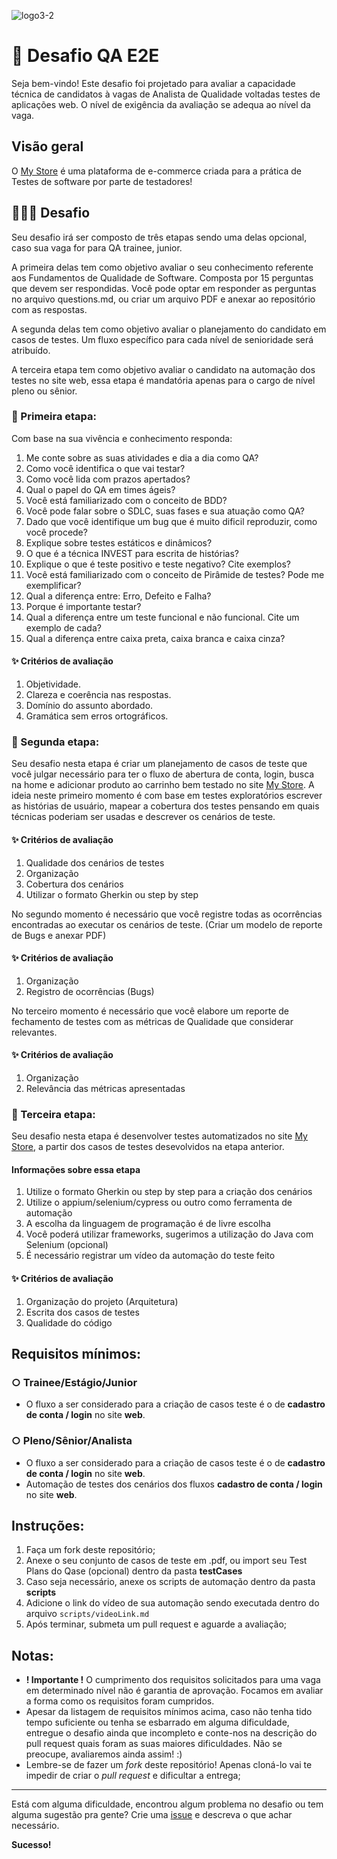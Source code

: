 
   
![logo3-2](https://github.com/borae2etreinamentos/Desafio-QA/assets/171707617/45ff886a-4504-4996-b5c6-aaba5f62eb53)

#  🚀 Desafio QA E2E

Seja bem-vindo! Este desafio foi projetado para avaliar a capacidade técnica de candidatos à vagas de Analista de Qualidade voltadas testes de aplicações web. O nível de exigência da avaliação se adequa ao nível da vaga.

## Visão geral

O [My Store](https://teststore.automationtesting.co.uk/index.php) é uma plataforma de e-commerce criada para a prática de Testes de software por parte de testadores! 


## 👨🏻‍💻 Desafio
Seu desafio irá ser composto de três etapas sendo uma delas opcional, caso sua vaga for para QA trainee, junior.

A primeira delas tem como objetivo avaliar o seu conhecimento referente aos Fundamentos de Qualidade de Software. Composta por 15 perguntas que devem ser respondidas. Você pode optar em responder as perguntas no arquivo questions.md, ou criar um arquivo PDF e anexar ao repositório com as respostas.

A segunda delas tem como objetivo avaliar o planejamento do candidato em casos de testes. Um fluxo específico para cada nível de senioridade será atribuído. 

A terceira etapa tem como objetivo avaliar o candidato na automação dos testes no site web, essa etapa é mandatória apenas para o cargo de nível pleno ou sênior.

###  🎯 Primeira etapa:
Com base na sua vivência e conhecimento  responda:

1. Me conte sobre as suas atividades e dia a dia como QA?
2. Como você identifica o que vai testar?
3. Como você lida com prazos apertados?
4. Qual o papel do QA em times ágeis?
5. Você está familiarizado com o conceito de BDD?
6. Você pode falar sobre o SDLC, suas fases e sua atuação como QA?
7. Dado que você identifique um bug que é muito dificil reproduzir, como você procede?
8. Explique sobre testes estáticos e dinâmicos?
9. O que é a técnica INVEST para escrita de histórias?
10. Explique o que é teste positivo e teste negativo? Cite exemplos? 
11. Você está familiarizado com o conceito de Pirâmide de testes? Pode me exemplificar?
12. Qual a diferença entre: Erro, Defeito e Falha?
13. Porque é importante testar?
14.  Qual a diferença entre um teste funcional e não funcional. Cite um exemplo de cada?
15. Qual a diferença entre caixa preta, caixa branca e caixa cinza?

####  ✨ Critérios de avaliação
1.  Objetividade.
2.  Clareza e coerência nas respostas.
3.  Domínio do assunto abordado.
4.  Gramática sem erros ortográficos.


###  🎯 Segunda etapa:
Seu desafio nesta etapa é criar um planejamento de casos de teste que você julgar necessário para ter o fluxo de abertura de conta, login, busca na home e adicionar produto ao carrinho bem testado no site [My Store](https://teststore.automationtesting.co.uk/index.php). A ideia neste primeiro momento é com base em testes exploratórios escrever as histórias de usuário, mapear a cobertura dos testes pensando em quais técnicas poderiam ser usadas e  descrever os cenários de teste.

####  ✨ Critérios de avaliação
1. Qualidade dos cenários de testes
2. Organização
3. Cobertura dos cenários
4. Utilizar o formato Gherkin ou step by step

No segundo momento é necessário que você registre todas as ocorrências encontradas ao executar os cenários de teste. (Criar um modelo de reporte de Bugs e anexar PDF)

####  ✨ Critérios de avaliação
1. Organização
2. Registro de ocorrências (Bugs)

No terceiro momento é necessário que você elabore um reporte de fechamento de testes com as métricas de Qualidade que considerar relevantes.

####  ✨ Critérios de avaliação
1. Organização
2.  Relevância das métricas apresentadas


###  🎯 Terceira etapa:
Seu desafio nesta etapa é desenvolver testes automatizados no site [My Store](https://teststore.automationtesting.co.uk/index.php), a partir dos casos de testes desevolvidos na etapa anterior.

#### Informações sobre essa etapa
1. Utilize o formato Gherkin ou step by step para a criação dos cenários 
2. Utilize o appium/selenium/cypress ou outro como ferramenta de automação
3. A escolha da linguagem de programação é de livre escolha
4. Você poderá utilizar frameworks, sugerimos a utilização do Java com Selenium (opcional)
5. É necessário registrar um vídeo da automação do teste feito


####  ✨ Critérios de avaliação
1. Organização do projeto (Arquitetura)
2. Escrita dos casos de testes
3. Qualidade do código


## Requisitos mínimos:

### ○ Trainee/Estágio/Junior

- O fluxo a ser considerado para a criação de casos teste é o de **cadastro de conta / login** no site **web**.


### ○ Pleno/Sênior/Analista

- O fluxo a ser considerado para a criação de casos teste é o de **cadastro de conta / login** no site **web**.
-  Automação de testes dos cenários dos fluxos **cadastro de conta / login** no site **web**.



## Instruções:

1. Faça um fork deste repositório;
2. Anexe o seu conjunto de casos de teste em .pdf, ou import seu Test Plans do Qase (opcional) dentro da pasta **testCases**
3. Caso seja necessário, anexe os scripts de automação dentro da pasta **scripts**
4. Adicione o link do vídeo de sua automação sendo executada dentro do arquivo `scripts/videoLink.md`
5. Após terminar, submeta um pull request e aguarde a avaliação;

## Notas:

- **! Importante !** O cumprimento dos requisitos solicitados para uma vaga em determinado nível não é garantia de aprovação. Focamos em avaliar a forma como os requisitos foram cumpridos.
- Apesar da listagem de requisitos mínimos acima, caso não tenha tido tempo suficiente ou tenha se esbarrado em alguma dificuldade, entregue o desafio ainda que incompleto e conte-nos na descrição do pull request quais foram as suas maiores dificuldades.
  Não se preocupe, avaliaremos ainda assim! :)
- Lembre-se de fazer um _fork_ deste repositório! Apenas cloná-lo vai te impedir de criar o _pull request_ e dificultar a entrega;

---

Está com alguma dificuldade, encontrou algum problema no desafio ou tem alguma sugestão pra gente? Crie uma [issue](https://github.com/borae2etreinamentos/Desafio-QA/issues) e descreva o que achar necessário.

**Sucesso!**
